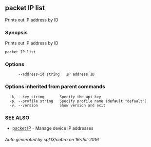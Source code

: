 ## packet IP list

Prints out IP address by ID

### Synopsis


Prints out IP address by ID

```
packet IP list
```

### Options

```
      --address-id string   IP address ID
```

### Options inherited from parent commands

```
  -k, --key string       Specify the api key
  -p, --profile string   Specify profile name (default "default")
  -v, --version          Show version and exit
```

### SEE ALSO
* [packet IP](packet_IP.md)	 - Manage device IP addresses

###### Auto generated by spf13/cobra on 16-Jul-2016
